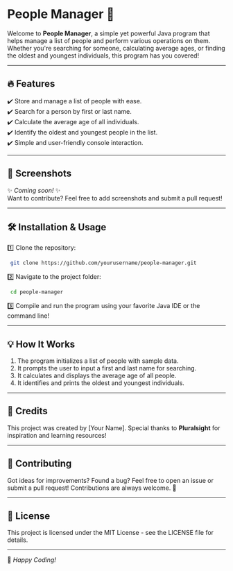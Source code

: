 # People Manager 🚀

Welcome to **People Manager**, a simple yet powerful Java program that helps manage a list of people and perform various operations on them. Whether you're searching for someone, calculating average ages, or finding the oldest and youngest individuals, this program has you covered!

---

## 🔥 Features

✔️ Store and manage a list of people with ease.  
✔️ Search for a person by first or last name.  
✔️ Calculate the average age of all individuals.  
✔️ Identify the oldest and youngest people in the list.  
✔️ Simple and user-friendly console interaction.  

---

## 📸 Screenshots

✨ *Coming soon!* ✨  
Want to contribute? Feel free to add screenshots and submit a pull request!

---

## 🛠️ Installation & Usage

1️⃣ Clone the repository:  
```sh
 git clone https://github.com/yourusername/people-manager.git
```

2️⃣ Navigate to the project folder:  
```sh
 cd people-manager
```

3️⃣ Compile and run the program using your favorite Java IDE or the command line!

---

## 💡 How It Works

1. The program initializes a list of people with sample data.  
2. It prompts the user to input a first and last name for searching.  
3. It calculates and displays the average age of all people.  
4. It identifies and prints the oldest and youngest individuals.  

---

## 👏 Credits

This project was created by [Your Name]. Special thanks to **Pluralsight** for inspiration and learning resources!

---

## 🤝 Contributing

Got ideas for improvements? Found a bug? Feel free to open an issue or submit a pull request! Contributions are always welcome. 🎉

---

## 📜 License

This project is licensed under the MIT License - see the LICENSE file for details.

---

🚀 *Happy Coding!*

